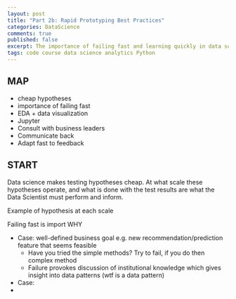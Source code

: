 ```yaml
---
layout: post
title: "Part 2b: Rapid Prototyping Best Practices"
categories: DataScience
comments: true
published: false
excerpt: The importance of failing fast and learning quickly in data science ...
tags: code course data science analytics Python
---
```


## MAP

- cheap hypotheses
- importance of failing fast
- EDA + data visualization
- Jupyter
- Consult with business leaders
- Communicate back
- Adapt fast to feedback

## START

Data science makes testing hypotheses cheap. At what scale these hypotheses operate, and what is done with the test results are what the Data Scientist must perform and inform.

Example of hypothesis at each scale

Failing fast is import WHY
- Case: well-defined business goal e.g. new recommendation/prediction feature that seems feasible
  - Have you tried the simple methods? Try to fail, if you do then complex method
  - Failure provokes discussion of institutional knowledge which gives insight into data patterns (wtf is a data pattern)
- Case:
-
